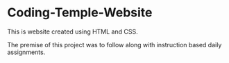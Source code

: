 # Coding-Temple-Website
This is website created using HTML and CSS.

The premise of this project was to follow along with instruction based daily assignments.
